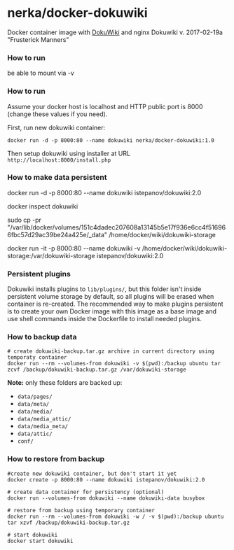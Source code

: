 nerka/docker-dokuwiki
==================


Docker container image with [DokuWiki](https://www.dokuwiki.org/dokuwiki) and nginx
Dokuwiki v. 2017-02-19a "Frusterick Manners"

### How to run

be able to mount via -v 

### How to run

Assume your docker host is localhost and HTTP public port is 8000 (change these values if you need).

First, run new dokuwiki container:

    docker run -d -p 8000:80 --name dokuwiki nerka/docker-dokuwiki:1.0

Then setup dokuwiki using installer at URL `http://localhost:8000/install.php`

### How to make data persistent

docker run -d -p 8000:80 --name dokuwiki  istepanov/dokuwiki:2.0

docker inspect dokuwiki

sudo cp -pr "/var/lib/docker/volumes/151c4dadec207608a13145b5e17f936e6cc4f516966fbc57d29ac39be24a425e/_data" /home/docker/wiki/dokuwiki-storage

docker run -it -p 8000:80 --name dokuwiki -v /home/docker/wiki/dokuwiki-storage:/var/dokuwiki-storage istepanov/dokuwiki:2.0


### Persistent plugins

Dokuwiki installs plugins to `lib/plugins/`, but this folder isn't inside persistent volume storage by default, so all plugins will be erased when container is re-created.  The recommended way to make plugins persistent is to create your own Docker image with this image as a base image and use shell commands inside the Dockerfile to install needed plugins.


### How to backup data

    # create dokuwiki-backup.tar.gz archive in current directory using temporaty container
    docker run --rm --volumes-from dokuwiki -v $(pwd):/backup ubuntu tar zcvf /backup/dokuwiki-backup.tar.gz /var/dokuwiki-storage

**Note:** only these folders are backed up:

* `data/pages/`
* `data/meta/`
* `data/media/`
* `data/media_attic/`
* `data/media_meta/`
* `data/attic/`
* `conf/`

### How to restore from backup

    #create new dokuwiki container, but don't start it yet
    docker create -p 8000:80 --name dokuwiki istepanov/dokuwiki:2.0

    # create data container for persistency (optional)
    docker run --volumes-from dokuwiki --name dokuwiki-data busybox

    # restore from backup using temporary container
    docker run --rm --volumes-from dokuwiki -w / -v $(pwd):/backup ubuntu tar xzvf /backup/dokuwiki-backup.tar.gz

    # start dokuwiki
    docker start dokuwiki
